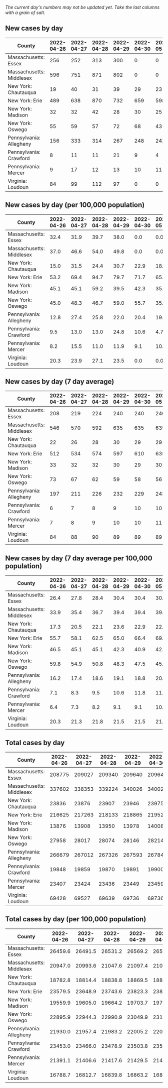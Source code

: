 _The current day's numbers may not be updated yet. Take the last columns with a grain of salt._
## New cases by day

| County | 2022-04-26 | 2022-04-27 | 2022-04-28 | 2022-04-29 | 2022-04-30 | 2022-05-01 | 2022-05-02 |
| --- | --- | --- | --- | --- | --- | --- | --- |
| Massachusetts: Essex | 256 | 252 | 313 | 300 | 0 | 0 |  |
| Massachusetts: Middlesex | 596 | 751 | 871 | 802 | 0 | 0 |  |
| New York: Chautauqua | 19 | 40 | 31 | 39 | 29 | 23 |  |
| New York: Erie | 489 | 638 | 870 | 732 | 659 | 598 |  |
| New York: Madison | 32 | 32 | 42 | 28 | 30 | 25 |  |
| New York: Oswego | 55 | 59 | 57 | 72 | 68 | 43 |  |
| Pennsylvania: Allegheny | 156 | 333 | 314 | 267 | 248 | 241 |  |
| Pennsylvania: Crawford | 8 | 11 | 11 | 21 | 9 | 4 |  |
| Pennsylvania: Mercer | 9 | 17 | 12 | 13 | 10 | 11 |  |
| Virginia: Loudoun | 84 | 99 | 112 | 97 | 0 | 0 |  |

## New cases by day (per 100,000 population)

| County | 2022-04-26 | 2022-04-27 | 2022-04-28 | 2022-04-29 | 2022-04-30 | 2022-05-01 | 2022-05-02 |
| --- | --- | --- | --- | --- | --- | --- | --- |
| Massachusetts: Essex | 32.4 | 31.9 | 39.7 | 38.0 | 0.0 | 0.0 |  |
| Massachusetts: Middlesex | 37.0 | 46.6 | 54.0 | 49.8 | 0.0 | 0.0 |  |
| New York: Chautauqua | 15.0 | 31.5 | 24.4 | 30.7 | 22.9 | 18.1 |  |
| New York: Erie | 53.2 | 69.4 | 94.7 | 79.7 | 71.7 | 65.1 |  |
| New York: Madison | 45.1 | 45.1 | 59.2 | 39.5 | 42.3 | 35.2 |  |
| New York: Oswego | 45.0 | 48.3 | 46.7 | 59.0 | 55.7 | 35.2 |  |
| Pennsylvania: Allegheny | 12.8 | 27.4 | 25.8 | 22.0 | 20.4 | 19.8 |  |
| Pennsylvania: Crawford | 9.5 | 13.0 | 13.0 | 24.8 | 10.6 | 4.7 |  |
| Pennsylvania: Mercer | 8.2 | 15.5 | 11.0 | 11.9 | 9.1 | 10.1 |  |
| Virginia: Loudoun | 20.3 | 23.9 | 27.1 | 23.5 | 0.0 | 0.0 |  |

## New cases by day (7 day average)

| County | 2022-04-26 | 2022-04-27 | 2022-04-28 | 2022-04-29 | 2022-04-30 | 2022-05-01 | 2022-05-02 |
| --- | --- | --- | --- | --- | --- | --- | --- |
| Massachusetts: Essex | 208 | 219 | 224 | 240 | 240 | 240 |  |
| Massachusetts: Middlesex | 546 | 570 | 592 | 635 | 635 | 635 |  |
| New York: Chautauqua | 22 | 26 | 28 | 30 | 29 | 29 |  |
| New York: Erie | 512 | 534 | 574 | 597 | 610 | 635 |  |
| New York: Madison | 33 | 32 | 32 | 30 | 29 | 30 |  |
| New York: Oswego | 73 | 67 | 62 | 59 | 58 | 56 |  |
| Pennsylvania: Allegheny | 197 | 211 | 226 | 232 | 229 | 243 |  |
| Pennsylvania: Crawford | 6 | 7 | 8 | 9 | 10 | 10 |  |
| Pennsylvania: Mercer | 7 | 8 | 9 | 10 | 10 | 11 |  |
| Virginia: Loudoun | 84 | 88 | 90 | 89 | 89 | 89 |  |

## New cases by day (7 day average per 100,000 population)

| County | 2022-04-26 | 2022-04-27 | 2022-04-28 | 2022-04-29 | 2022-04-30 | 2022-05-01 | 2022-05-02 |
| --- | --- | --- | --- | --- | --- | --- | --- |
| Massachusetts: Essex | 26.4 | 27.8 | 28.4 | 30.4 | 30.4 | 30.4 |  |
| Massachusetts: Middlesex | 33.9 | 35.4 | 36.7 | 39.4 | 39.4 | 39.4 |  |
| New York: Chautauqua | 17.3 | 20.5 | 22.1 | 23.6 | 22.9 | 22.9 |  |
| New York: Erie | 55.7 | 58.1 | 62.5 | 65.0 | 66.4 | 69.1 |  |
| New York: Madison | 46.5 | 45.1 | 45.1 | 42.3 | 40.9 | 42.3 |  |
| New York: Oswego | 59.8 | 54.9 | 50.8 | 48.3 | 47.5 | 45.9 |  |
| Pennsylvania: Allegheny | 16.2 | 17.4 | 18.6 | 19.1 | 18.8 | 20.0 |  |
| Pennsylvania: Crawford | 7.1 | 8.3 | 9.5 | 10.6 | 11.8 | 11.8 |  |
| Pennsylvania: Mercer | 6.4 | 7.3 | 8.2 | 9.1 | 9.1 | 10.1 |  |
| Virginia: Loudoun | 20.3 | 21.3 | 21.8 | 21.5 | 21.5 | 21.5 |  |

## Total cases by day

| County | 2022-04-26 | 2022-04-27 | 2022-04-28 | 2022-04-29 | 2022-04-30 | 2022-05-01 | 2022-05-02 |
| --- | --- | --- | --- | --- | --- | --- | --- |
| Massachusetts: Essex | 208775 | 209027 | 209340 | 209640 | 209640 | 209640 |  |
| Massachusetts: Middlesex | 337602 | 338353 | 339224 | 340026 | 340026 | 340026 |  |
| New York: Chautauqua | 23836 | 23876 | 23907 | 23946 | 23975 | 23998 |  |
| New York: Erie | 216625 | 217263 | 218133 | 218865 | 219524 | 220122 |  |
| New York: Madison | 13876 | 13908 | 13950 | 13978 | 14008 | 14033 |  |
| New York: Oswego | 27958 | 28017 | 28074 | 28146 | 28214 | 28257 |  |
| Pennsylvania: Allegheny | 266679 | 267012 | 267326 | 267593 | 267841 | 268082 |  |
| Pennsylvania: Crawford | 19848 | 19859 | 19870 | 19891 | 19900 | 19904 |  |
| Pennsylvania: Mercer | 23407 | 23424 | 23436 | 23449 | 23459 | 23470 |  |
| Virginia: Loudoun | 69428 | 69527 | 69639 | 69736 | 69736 | 69736 |  |

## Total cases by day (per 100,000 population)

| County | 2022-04-26 | 2022-04-27 | 2022-04-28 | 2022-04-29 | 2022-04-30 | 2022-05-01 | 2022-05-02 |
| --- | --- | --- | --- | --- | --- | --- | --- |
| Massachusetts: Essex | 26459.6 | 26491.5 | 26531.2 | 26569.2 | 26569.2 | 26569.2 |  |
| Massachusetts: Middlesex | 20947.0 | 20993.6 | 21047.6 | 21097.4 | 21097.4 | 21097.4 |  |
| New York: Chautauqua | 18782.8 | 18814.4 | 18838.8 | 18869.5 | 18892.4 | 18910.5 |  |
| New York: Erie | 23579.5 | 23648.9 | 23743.6 | 23823.3 | 23895.0 | 23960.1 |  |
| New York: Madison | 19559.9 | 19605.0 | 19664.2 | 19703.7 | 19746.0 | 19781.2 |  |
| New York: Oswego | 22895.9 | 22944.3 | 22990.9 | 23049.9 | 23105.6 | 23140.8 |  |
| Pennsylvania: Allegheny | 21930.0 | 21957.4 | 21983.2 | 22005.2 | 22025.6 | 22045.4 |  |
| Pennsylvania: Crawford | 23453.0 | 23466.0 | 23478.9 | 23503.8 | 23514.4 | 23519.1 |  |
| Pennsylvania: Mercer | 21391.1 | 21406.6 | 21417.6 | 21429.5 | 21438.6 | 21448.7 |  |
| Virginia: Loudoun | 16788.7 | 16812.7 | 16839.8 | 16863.2 | 16863.2 | 16863.2 |  |
